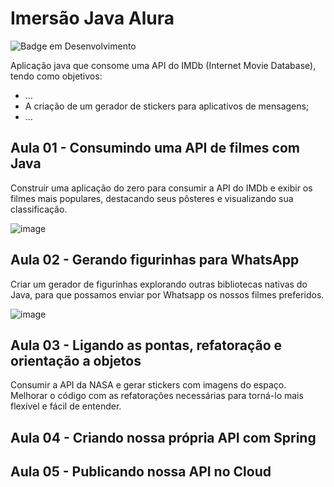 # Imersão Java Alura

![Badge em Desenvolvimento](http://img.shields.io/static/v1?label=STATUS&message=EM%20DESENVOLVIMENTO&color=GREEN&style=for-the-badge)

Aplicação java que consome uma API do IMDb (Internet Movie Database), tendo como objetivos:
- ...
- A criação de um gerador de stickers para aplicativos de mensagens;
- ...

## Aula 01 - Consumindo uma API de filmes com Java
Construir uma aplicação do zero para consumir a API do IMDb e exibir os filmes mais populares, destacando seus pôsteres e visualizando sua classificação.

![image](https://user-images.githubusercontent.com/74260139/180084559-1d92449f-f594-4d46-b1f8-524183edaf8f.png)

## Aula 02 - Gerando figurinhas para WhatsApp
Criar um gerador de figurinhas explorando outras bibliotecas nativas do Java, para que possamos enviar por Whatsapp os nossos filmes preferidos.

![image](https://user-images.githubusercontent.com/74260139/180316892-2df02fe2-5f5d-444e-bc42-860c96eb4f9d.png)

## Aula 03 - Ligando as pontas, refatoração e orientação a objetos
Consumir a API da NASA e gerar stickers com imagens do espaço. Melhorar o código com as refatorações necessárias para torná-lo mais flexível e fácil de entender.

## Aula 04 - Criando nossa própria API com Spring

## Aula 05 - Publicando nossa API no Cloud
